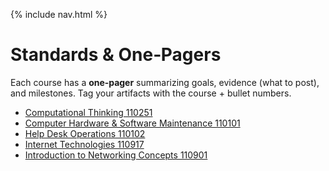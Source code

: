 {% include nav.html %}

# Standards & One‑Pagers

Each course has a **one‑pager** summarizing goals, evidence (what to post), and milestones. Tag your artifacts with the course + bullet numbers.

- [Computational Thinking 110251](./computational_thinking_1pager.md)
- [Computer Hardware & Software Maintenance 110101](./hardware_software_maintenance_1pager.md)
- [Help Desk Operations 110102](./help_desk_operations_1pager.md)
- [Internet Technologies 110917](./internet_technologies_1pager.md)
- [Introduction to Networking Concepts 110901](./intro_networking_concepts_1pager.md)
